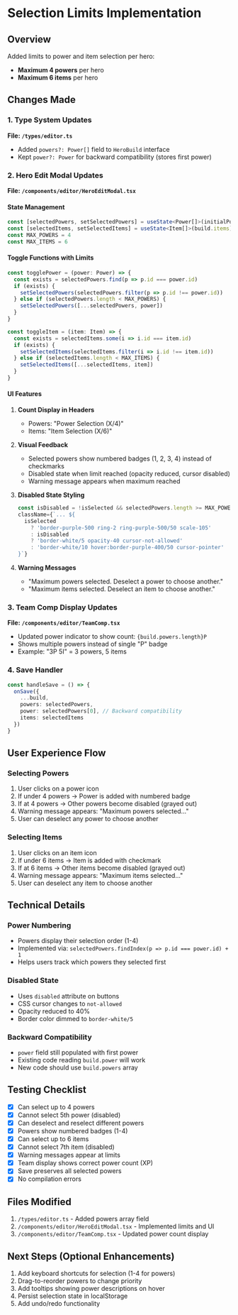 # Selection Limits Implementation

## Overview
Added limits to power and item selection per hero:
- **Maximum 4 powers** per hero
- **Maximum 6 items** per hero

## Changes Made

### 1. Type System Updates
**File: `/types/editor.ts`**
- Added `powers?: Power[]` field to `HeroBuild` interface
- Kept `power?: Power` for backward compatibility (stores first power)

### 2. Hero Edit Modal Updates
**File: `/components/editor/HeroEditModal.tsx`**

#### State Management
```typescript
const [selectedPowers, setSelectedPowers] = useState<Power[]>(initialPowers)
const [selectedItems, setSelectedItems] = useState<Item[]>(build.items)
const MAX_POWERS = 4
const MAX_ITEMS = 6
```

#### Toggle Functions with Limits
```typescript
const togglePower = (power: Power) => {
  const exists = selectedPowers.find(p => p.id === power.id)
  if (exists) {
    setSelectedPowers(selectedPowers.filter(p => p.id !== power.id))
  } else if (selectedPowers.length < MAX_POWERS) {
    setSelectedPowers([...selectedPowers, power])
  }
}

const toggleItem = (item: Item) => {
  const exists = selectedItems.some(i => i.id === item.id)
  if (exists) {
    setSelectedItems(selectedItems.filter(i => i.id !== item.id))
  } else if (selectedItems.length < MAX_ITEMS) {
    setSelectedItems([...selectedItems, item])
  }
}
```

#### UI Features
1. **Count Display in Headers**
   - Powers: "Power Selection (X/4)"
   - Items: "Item Selection (X/6)"

2. **Visual Feedback**
   - Selected powers show numbered badges (1, 2, 3, 4) instead of checkmarks
   - Disabled state when limit reached (opacity reduced, cursor disabled)
   - Warning message appears when maximum reached

3. **Disabled State Styling**
   ```typescript
   const isDisabled = !isSelected && selectedPowers.length >= MAX_POWERS
   className={`... ${
     isSelected 
       ? 'border-purple-500 ring-2 ring-purple-500/50 scale-105' 
       : isDisabled
       ? 'border-white/5 opacity-40 cursor-not-allowed'
       : 'border-white/10 hover:border-purple-400/50 cursor-pointer'
   }`}
   ```

4. **Warning Messages**
   - "Maximum powers selected. Deselect a power to choose another."
   - "Maximum items selected. Deselect an item to choose another."

### 3. Team Comp Display Updates
**File: `/components/editor/TeamComp.tsx`**
- Updated power indicator to show count: `{build.powers.length}P`
- Shows multiple powers instead of single "P" badge
- Example: "3P 5I" = 3 powers, 5 items

### 4. Save Handler
```typescript
const handleSave = () => {
  onSave({
    ...build,
    powers: selectedPowers,
    power: selectedPowers[0], // Backward compatibility
    items: selectedItems
  })
}
```

## User Experience Flow

### Selecting Powers
1. User clicks on a power icon
2. If under 4 powers → Power is added with numbered badge
3. If at 4 powers → Other powers become disabled (grayed out)
4. Warning message appears: "Maximum powers selected..."
5. User can deselect any power to choose another

### Selecting Items
1. User clicks on an item icon
2. If under 6 items → Item is added with checkmark
3. If at 6 items → Other items become disabled (grayed out)
4. Warning message appears: "Maximum items selected..."
5. User can deselect any item to choose another

## Technical Details

### Power Numbering
- Powers display their selection order (1-4)
- Implemented via: `selectedPowers.findIndex(p => p.id === power.id) + 1`
- Helps users track which powers they selected first

### Disabled State
- Uses `disabled` attribute on buttons
- CSS cursor changes to `not-allowed`
- Opacity reduced to 40%
- Border color dimmed to `border-white/5`

### Backward Compatibility
- `power` field still populated with first power
- Existing code reading `build.power` will work
- New code should use `build.powers` array

## Testing Checklist
- [x] Can select up to 4 powers
- [x] Cannot select 5th power (disabled)
- [x] Can deselect and reselect different powers
- [x] Powers show numbered badges (1-4)
- [x] Can select up to 6 items
- [x] Cannot select 7th item (disabled)
- [x] Warning messages appear at limits
- [x] Team display shows correct power count (XP)
- [x] Save preserves all selected powers
- [x] No compilation errors

## Files Modified
1. `/types/editor.ts` - Added powers array field
2. `/components/editor/HeroEditModal.tsx` - Implemented limits and UI
3. `/components/editor/TeamComp.tsx` - Updated power count display

## Next Steps (Optional Enhancements)
1. Add keyboard shortcuts for selection (1-4 for powers)
2. Drag-to-reorder powers to change priority
3. Add tooltips showing power descriptions on hover
4. Persist selection state in localStorage
5. Add undo/redo functionality
